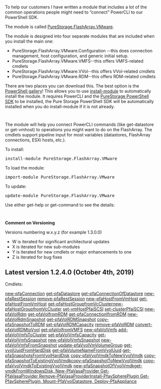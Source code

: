 <!-- wp:paragraph -->
<p>To help our customers I have written a module that includes a lot of the common operations people might need to “connect” PowerCLI to our PowerShell SDK.</p>
<!-- /wp:paragraph -->

<!-- wp:paragraph -->
<p>The module is called <a href="https://www.powershellgallery.com/packages/PureStorage.FlashArray.VMware/">PureStorage.FlashArray.VMware</a>.<span id="more-4949"></span></p>
<!-- /wp:paragraph -->

<!-- wp:paragraph -->
<p>The module is designed into four separate modules that are included when you install the main one:</p>
<!-- /wp:paragraph -->

<!-- wp:list -->
<ul><li>PureStorage.FlashArray.VMware.Configuration --this does connection management, host configuration, and generic initial setup.</li><li>PureStorage.FlashArray.VMware.VMFS--this offers VMFS-related cmdlets</li><li>PureStorage.FlashArray.VMware.VVol--this offers VVol-related cmdlets</li><li>PureStorage.FlashArray.VMware.RDM--this offers RDM-related cmdlets</li></ul>
<!-- /wp:list -->

<!-- wp:paragraph -->
<p>There are two places you can download this. The best option is the <a href="https://www.powershellgallery.com/packages/Cody.PureStorage.FlashArray.VMwar">PowerShell gallery</a>! This allows you to use <a href="https://docs.microsoft.com/en-us/powershell/module/powershellget/install-module?view=powershell-6">install-module</a> to automatically install the module. It requires PowerCLI and the <a href="https://www.powershellgallery.com/packages/PureStoragePowerShellSDK/">PureStorage PowerShell SDK</a> to be installed, the Pure Storage PowerShell SDK will be automatically installed when you do install-module if it is not already.</p>
<!-- /wp:paragraph -->

<!-- wp:image {"id":5644} -->
<figure class="wp-block-image"><img src="https://www.codyhosterman.com/wp-content/uploads/2019/06/image.png" alt="" class="wp-image-5644"/></figure>
<!-- /wp:image -->

<!-- wp:image {"id":5645} -->
<figure class="wp-block-image"><img src="https://www.codyhosterman.com/wp-content/uploads/2019/06/image-1.png" alt="" class="wp-image-5645"/></figure>
<!-- /wp:image -->

<!-- wp:paragraph -->
<p>The module will help you connect PowerCLI commands (like get-datastore or get-vmhost) to operations you might want to do on the FlashArray. The cmdlets support pipeline input for most variables (datastores, FlashArray connections, ESXi hosts, etc.).</p>
<!-- /wp:paragraph -->

<!-- wp:paragraph -->
<p>To install:</p>
<!-- /wp:paragraph -->

<!-- wp:preformatted -->
<pre class="wp-block-preformatted">install-module PureStorage.FlashArray.VMware</pre>
<!-- /wp:preformatted -->

<!-- wp:paragraph -->
<p>To load the module:</p>
<!-- /wp:paragraph -->

<!-- wp:preformatted -->
<pre class="wp-block-preformatted">import-module PureStorage.FlashArray.VMware</pre>
<!-- /wp:preformatted -->

<!-- wp:paragraph -->
<p>To update:</p>
<!-- /wp:paragraph -->

<!-- wp:preformatted -->
<pre class="wp-block-preformatted">update-module PureStorage.FlashArray.VMware</pre>
<!-- /wp:preformatted -->

<!-- wp:paragraph -->
<p>Use either get-help or get-command to see the details:</p>
<!-- /wp:paragraph -->

<!-- wp:paragraph -->
<p> </p>
<!-- /wp:paragraph -->

<!-- wp:image {"id":5774} -->
<figure class="wp-block-image"><img src="https://www.codyhosterman.com/wp-content/uploads/2019/07/image-2-1024x294.png" alt="" class="wp-image-5774"/></figure>
<!-- /wp:image -->

<!-- wp:image {"id":5775} -->
<figure class="wp-block-image"><img src="https://www.codyhosterman.com/wp-content/uploads/2019/07/image-3-1024x585.png" alt="" class="wp-image-5775"/></figure>
<!-- /wp:image -->

<!-- wp:paragraph -->
<p><strong>Comment on Versioning</strong></p>
<!-- /wp:paragraph -->

<!-- wp:paragraph -->
<p>Versions numbering w.x.y.z (for example 1.3.0.0)</p>
<!-- /wp:paragraph -->

<!-- wp:list -->
<ul><li>W is iterated for significant architectural updates</li><li>X is iterated for new sub-modules</li><li>Y is iterated for new cmdlets or major enhancements to one</li><li>Z is iterated for bug fixes</li></ul>
<!-- /wp:list -->

<h2>Latest version 1.2.4.0 (October 4th, 2019)</h2>
<p>Cmdlets:</p>
<p><a class="tag" title="Search for new-pfaConnection" href="https://www.powershellgallery.com/packages?q=Functions%3A%22new-pfaConnection%22">new-pfaConnection</a> <a class="tag" title="Search for get-pfaDatastore" href="https://www.powershellgallery.com/packages?q=Functions%3A%22get-pfaDatastore%22">get-pfaDatastore</a> <a class="tag" title="Search for get-pfaConnectionOfDatastore" href="https://www.powershellgallery.com/packages?q=Functions%3A%22get-pfaConnectionOfDatastore%22">get-pfaConnectionOfDatastore</a> <a class="tag" title="Search for new-pfaRestSession" href="https://www.powershellgallery.com/packages?q=Functions%3A%22new-pfaRestSession%22">new-pfaRestSession</a> <a class="tag" title="Search for remove-pfaRestSession" href="https://www.powershellgallery.com/packages?q=Functions%3A%22remove-pfaRestSession%22">remove-pfaRestSession</a> <a class="tag" title="Search for new-pfaHostFromVmHost" href="https://www.powershellgallery.com/packages?q=Functions%3A%22new-pfaHostFromVmHost%22">new-pfaHostFromVmHost</a> <a class="tag" title="Search for get-pfaHostFromVmHost" href="https://www.powershellgallery.com/packages?q=Functions%3A%22get-pfaHostFromVmHost%22">get-pfaHostFromVmHost</a> <a class="tag" title="Search for get-pfaHostGroupfromVcCluster" href="https://www.powershellgallery.com/packages?q=Functions%3A%22get-pfaHostGroupfromVcCluster%22">get-pfaHostGroupfromVcCluster</a><a class="tag" title="Search for new-pfaHostGroupfromVcCluster" href="https://www.powershellgallery.com/packages?q=Functions%3A%22new-pfaHostGroupfromVcCluster%22">new-pfaHostGroupfromVcCluster</a> <a class="tag" title="Search for set-vmHostPfaiSCSI" href="https://www.powershellgallery.com/packages?q=Functions%3A%22set-vmHostPfaiSCSI%22">set-vmHostPfaiSCSI</a> <a class="tag" title="Search for set-clusterPfaiSCSI" href="https://www.powershellgallery.com/packages?q=Functions%3A%22set-clusterPfaiSCSI%22">set-clusterPfaiSCSI</a> <a class="tag" title="Search for new-pfaVolRdm" href="https://www.powershellgallery.com/packages?q=Functions%3A%22new-pfaVolRdm%22">new-pfaVolRdm</a> <a class="tag" title="Search for get-pfaVolfromRDM" href="https://www.powershellgallery.com/packages?q=Functions%3A%22get-pfaVolfromRDM%22">get-pfaVolfromRDM</a> <a class="tag" title="Search for get-pfaConnectionlfromRDM" href="https://www.powershellgallery.com/packages?q=Functions%3A%22get-pfaConnectionlfromRDM%22">get-pfaConnectionlfromRDM</a> <a class="tag" title="Search for new-pfaVolRdmSnapshot" href="https://www.powershellgallery.com/packages?q=Functions%3A%22new-pfaVolRdmSnapshot%22">new-pfaVolRdmSnapshot</a> <a class="tag" title="Search for get-pfaVolRDMSnapshot" href="https://www.powershellgallery.com/packages?q=Functions%3A%22get-pfaVolRDMSnapshot%22">get-pfaVolRDMSnapshot</a> <a class="tag" title="Search for copy-pfaSnapshotToRDM" href="https://www.powershellgallery.com/packages?q=Functions%3A%22copy-pfaSnapshotToRDM%22">copy-pfaSnapshotToRDM</a> <a class="tag" title="Search for set-pfaVolRDMCapacity" href="https://www.powershellgallery.com/packages?q=Functions%3A%22set-pfaVolRDMCapacity%22">set-pfaVolRDMCapacity</a> <a class="tag" title="Search for remove-pfaVolRDM" href="https://www.powershellgallery.com/packages?q=Functions%3A%22remove-pfaVolRDM%22">remove-pfaVolRDM</a> <a class="tag" title="Search for convert-pfaVolRDMtoVvol" href="https://www.powershellgallery.com/packages?q=Functions%3A%22convert-pfaVolRDMtoVvol%22">convert-pfaVolRDMtoVvol</a> <a class="tag" title="Search for get-pfaVolfromVMFS" href="https://www.powershellgallery.com/packages?q=Functions%3A%22get-pfaVolfromVMFS%22">get-pfaVolfromVMFS</a> <a class="tag" title="Search for new-pfaVolVmfs" href="https://www.powershellgallery.com/packages?q=Functions%3A%22new-pfaVolVmfs%22">new-pfaVolVmfs</a> <a class="tag" title="Search for add-pfaVolVmfsToCluster" href="https://www.powershellgallery.com/packages?q=Functions%3A%22add-pfaVolVmfsToCluster%22">add-pfaVolVmfsToCluster</a> <a class="tag" title="Search for set-pfaVolVmfsCapacity" href="https://www.powershellgallery.com/packages?q=Functions%3A%22set-pfaVolVmfsCapacity%22">set-pfaVolVmfsCapacity</a> <a class="tag" title="Search for get-pfaVolVmfsSnapshot" href="https://www.powershellgallery.com/packages?q=Functions%3A%22get-pfaVolVmfsSnapshot%22">get-pfaVolVmfsSnapshot</a> <a class="tag" title="Search for new-pfaVolVmfsSnapshot" href="https://www.powershellgallery.com/packages?q=Functions%3A%22new-pfaVolVmfsSnapshot%22">new-pfaVolVmfsSnapshot</a> <a class="tag" title="Search for new-pfaVolVmfsFromSnapshot" href="https://www.powershellgallery.com/packages?q=Functions%3A%22new-pfaVolVmfsFromSnapshot%22">new-pfaVolVmfsFromSnapshot</a> <a class="tag" title="Search for update-pfaVvolVmVolumeGroup" href="https://www.powershellgallery.com/packages?q=Functions%3A%22update-pfaVvolVmVolumeGroup%22">update-pfaVvolVmVolumeGroup</a> <a class="tag" title="Search for get-vvolUuidFromHardDisk" href="https://www.powershellgallery.com/packages?q=Functions%3A%22get-vvolUuidFromHardDisk%22">get-vvolUuidFromHardDisk</a> <a class="tag" title="Search for get-pfaVolumeNameFromVvolUuid" href="https://www.powershellgallery.com/packages?q=Functions%3A%22get-pfaVolumeNameFromVvolUuid%22">get-pfaVolumeNameFromVvolUuid</a> <a class="tag" title="Search for get-pfaSnapshotsFromVvolHardDisk" href="https://www.powershellgallery.com/packages?q=Functions%3A%22get-pfaSnapshotsFromVvolHardDisk%22">get-pfaSnapshotsFromVvolHardDisk</a> <a class="tag" title="Search for copy-pfaVvolVmdkToNewVvolVmdk" href="https://www.powershellgallery.com/packages?q=Functions%3A%22copy-pfaVvolVmdkToNewVvolVmdk%22">copy-pfaVvolVmdkToNewVvolVmdk</a> <a class="tag" title="Search for copy-pfaSnapshotToExistingVvolVmdk" href="https://www.powershellgallery.com/packages?q=Functions%3A%22copy-pfaSnapshotToExistingVvolVmdk%22">copy-pfaSnapshotToExistingVvolVmdk</a><a class="tag" title="Search for copy-pfaSnapshotToNewVvolVmdk" href="https://www.powershellgallery.com/packages?q=Functions%3A%22copy-pfaSnapshotToNewVvolVmdk%22">copy-pfaSnapshotToNewVvolVmdk</a> <a class="tag" title="Search for copy-pfaVvolVmdkToExistingVvolVmdk" href="https://www.powershellgallery.com/packages?q=Functions%3A%22copy-pfaVvolVmdkToExistingVvolVmdk%22">copy-pfaVvolVmdkToExistingVvolVmdk</a> <a class="tag" title="Search for new-pfaSnapshotOfVvolVmdk" href="https://www.powershellgallery.com/packages?q=Functions%3A%22new-pfaSnapshotOfVvolVmdk%22">new-pfaSnapshotOfVvolVmdk</a><a class="tag" title="Search for get-vmdkFromWindowsDisk" href="https://www.powershellgallery.com/packages?q=Functions%3A%22get-vmdkFromWindowsDisk%22">get-vmdkFromWindowsDisk, </a><a class="tag" title="Search for New-PfaVasaProvider" href="https://www.powershellgallery.com/packages?q=Functions%3A%22New-PfaVasaProvider%22">New-PfaVasaProvider</a><a class="tag" title="Search for get-vmdkFromWindowsDisk" href="https://www.powershellgallery.com/packages?q=Functions%3A%22get-vmdkFromWindowsDisk%22"> </a><a class="tag" title="Search for Get-PfaVasaProvider" href="https://www.powershellgallery.com/packages?q=Functions%3A%22Get-PfaVasaProvider%22">Get-PfaVasaProvider</a><a class="tag" title="Search for get-vmdkFromWindowsDisk" href="https://www.powershellgallery.com/packages?q=Functions%3A%22get-vmdkFromWindowsDisk%22"> </a><a class="tag" title="Search for Remove-PfaVasaProvider" href="https://www.powershellgallery.com/packages?q=Functions%3A%22Remove-PfaVasaProvider%22">Remove-PfaVasaProvider</a><a class="tag" title="Search for Install-PfavSpherePlugin" href="https://www.powershellgallery.com/packages?q=Functions%3A%22Install-PfavSpherePlugin%22">Install-PfavSpherePlugin</a><a class="tag" title="Search for Remove-PfaVasaProvider" href="https://www.powershellgallery.com/packages?q=Functions%3A%22Remove-PfaVasaProvider%22"> </a><a class="tag" title="Search for Get-PfavSpherePlugin" href="https://www.powershellgallery.com/packages?q=Functions%3A%22Get-PfavSpherePlugin%22">Get-PfavSpherePlugin, </a><a class="tag" title="Search for Mount-PfaVvolDatastore" href="https://www.powershellgallery.com/packages?q=Functions%3A%22Mount-PfaVvolDatastore%22">Mount-PfaVvolDatastore, </a><a class="tag" title="Search for Deploy-PfaAppliance" href="https://www.powershellgallery.com/packages?q=Functions%3A%22Deploy-PfaAppliance%22">Deploy-PfaAppliance</a></p>
